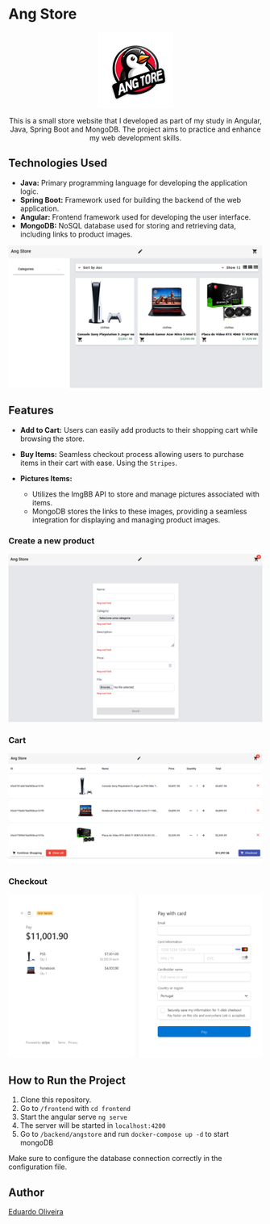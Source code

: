 # Ang Store

<div align="center">
  <a href="https://github.com/duardoliveiras/ang-store">
    <img src="imgs/ang-store.png" alt="Logo" width="150" height="150">
    </a>


This is a small store website that I developed as part of my study in Angular, Java, Spring Boot and MongoDB. The project aims to practice and enhance my web development skills.
</div>

## Technologies Used

- **Java:** Primary programming language for developing the application logic.
- **Spring Boot:** Framework used for building the backend of the web application.
- **Angular:** Frontend framework used for developing the user interface.
- **MongoDB:** NoSQL database used for storing and retrieving data, including links to product images.

![ang-store](imgs/home.png)

## Features

- **Add to Cart:** Users can easily add products to their shopping cart while browsing the store.
- **Buy Items:** Seamless checkout process allowing users to purchase items in their cart with ease. Using the `Stripes`.
- **Pictures Items:** 

    - Utilizes the ImgBB API to store and manage pictures associated with items.
    - MongoDB stores the links to these images, providing a seamless integration for displaying and managing product images.

### Create a new product

![create](imgs/create.png)


### Cart 

![cart](imgs/cart.png)

### Checkout 

![checkout](imgs/stripe.png)



## How to Run the Project

1. Clone this repository.
2. Go to `/frontend` with `cd frontend` 
3. Start the angular serve `ng serve` 
4. The server will be started in `localhost:4200`
5. Go to `/backend/angstore` and run `docker-compose up -d` to start mongoDB

Make sure to configure the database connection correctly in the configuration file.

## Author

[Eduardo Oliveira](https://github.com/duardoliveiras)
